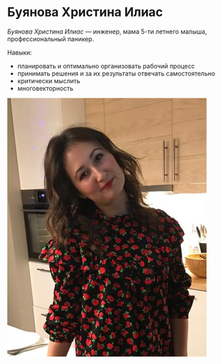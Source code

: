 # Буянова Христина Илиас 

*Буянова Христина Илиас* — инженер, мама 5-ти летнего малыша, профессиональный паникер.

Навыки:
* планировать и оптимально организовать рабочий процесс
* принимать решения и за их результаты отвечать самостоятельно
* критически мыслить
* многовекторность

![Фото](img/da047302-af6e-4b9f-b5f0-83fcc1fa52e6.JPG)